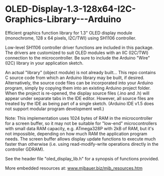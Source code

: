 # OLED-Display-1.3-128x64-I2C-Graphics-Library---Arduino
Efficient graphics function library for 1.3" OLED display module (monochrome, 128 x 64 pixels, I2C/TWI) using SH1106 controller.

Low-level SH1106 controller driver functions are included in this package. 
The drivers are customized to suit OLED modules with an IIC (I2C/TWI) connection to the microcontroller.
Be sure to include the Arduino "Wire" (I2C) library in your application sketch.

An actual "library" (object module) is not already built... This repo contains C source code from which an Arduino library may be built, if desired.
Alternatively, the source code files can be incorporated into your Arduino program, simply by copying them into an existing Arduino project folder.
When the project is re-opened, the display source files (.ino and .h) will appear under separate tabs in the IDE editor. However, all source files are 
treated by the IDE as being part of a single sketch. (Arduino IDE v1.5 does not support modular program development well.)

Note: This implementation uses 1024 bytes of RAM in the microcontroller for a screen buffer, so it may not be suitable for "low-end" microcontrollers
with small data RAM capacity, e.g. ATmega328P with 2kB of RAM, but it's not impossible, depending on how much RAM the application program needs.
The screen buffer allows display update functions to execute much faster than otherwise (i.e. using read-modify-write operations directly in the controller GDRAM).

See the header file "oled_display_lib.h" for a synopsis of functions provided.

More embedded resources at: www.mjbauer.biz/mjb_resources.htm
